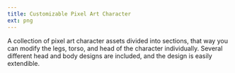 ```yaml
---
title: Customizable Pixel Art Character
ext: png
---
```

A collection of pixel art character assets divided into sections, that way you can modify the legs, torso, and head of the character individually. Several different head and body designs are included, and the design is easily extendible.